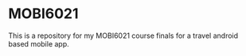 # MOBI6021
This is a repository for my MOBI6021 course finals for a travel android based mobile app.
